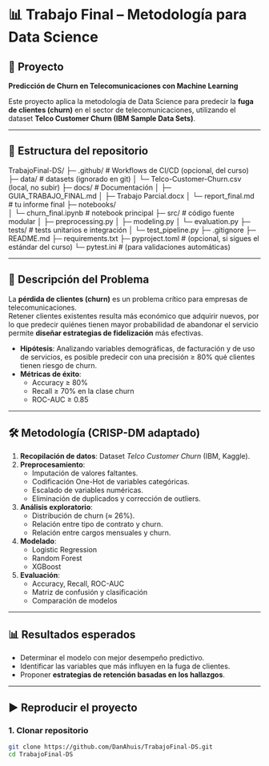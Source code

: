 # 📊 Trabajo Final – Metodología para Data Science

## 🎯 Proyecto
**Predicción de Churn en Telecomunicaciones con Machine Learning**  

Este proyecto aplica la metodología de Data Science para predecir la **fuga de clientes (churn)** en el sector de telecomunicaciones, utilizando el dataset **Telco Customer Churn (IBM Sample Data Sets)**.  

---

## 📂 Estructura del repositorio

TrabajoFinal-DS/
├─ .github/              # Workflows de CI/CD (opcional, del curso)
├─ data/                 # datasets (ignorado en git)
│   └─ Telco-Customer-Churn.csv (local, no subir)
├─ docs/                 # Documentación
│   ├─ GUIA_TRABAJO_FINAL.md
│   ├─ Trabajo Parcial.docx
│   └─ report_final.md   # tu informe final
├─ notebooks/            
│   └─ churn_final.ipynb # notebook principal
├─ src/                  # código fuente modular
│   ├─ preprocessing.py
│   ├─ modeling.py
│   └─ evaluation.py
├─ tests/                # tests unitarios e integración
│   └─ test_pipeline.py
├─ .gitignore
├─ README.md
├─ requirements.txt
├─ pyproject.toml        # (opcional, si sigues el estándar del curso)
└─ pytest.ini            # (para validaciones automáticas)


---

## 📑 Descripción del Problema

La **pérdida de clientes (churn)** es un problema crítico para empresas de telecomunicaciones.  
Retener clientes existentes resulta más económico que adquirir nuevos, por lo que predecir quiénes tienen mayor probabilidad de abandonar el servicio permite **diseñar estrategias de fidelización** más efectivas.  

- **Hipótesis**: Analizando variables demográficas, de facturación y de uso de servicios, es posible predecir con una precisión ≥ 80% qué clientes tienen riesgo de churn.  
- **Métricas de éxito**:  
  - Accuracy ≥ 80%  
  - Recall ≥ 70% en la clase churn  
  - ROC-AUC ≥ 0.85  

---

## 🛠️ Metodología (CRISP-DM adaptado)

1. **Recopilación de datos**: Dataset *Telco Customer Churn* (IBM, Kaggle).  
2. **Preprocesamiento**:  
   - Imputación de valores faltantes.  
   - Codificación One-Hot de variables categóricas.  
   - Escalado de variables numéricas.  
   - Eliminación de duplicados y corrección de outliers.  
3. **Análisis exploratorio**:  
   - Distribución de churn (≈ 26%).  
   - Relación entre tipo de contrato y churn.  
   - Relación entre cargos mensuales y churn.  
4. **Modelado**:  
   - Logistic Regression  
   - Random Forest  
   - XGBoost  
5. **Evaluación**:  
   - Accuracy, Recall, ROC-AUC  
   - Matriz de confusión y clasificación  
   - Comparación de modelos  

---

## 📊 Resultados esperados

- Determinar el modelo con mejor desempeño predictivo.  
- Identificar las variables que más influyen en la fuga de clientes.  
- Proponer **estrategias de retención basadas en los hallazgos**.  

---

## ▶️ Reproducir el proyecto

### 1. Clonar repositorio
```bash
git clone https://github.com/DanAhuis/TrabajoFinal-DS.git
cd TrabajoFinal-DS
